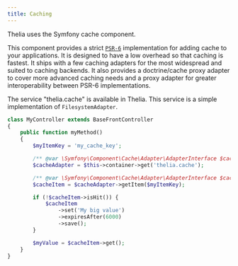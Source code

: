 ```yaml
---
title: Caching
---
```


Thelia uses the Symfony cache component.

This component provides a strict [`PSR-6`](http://www.php-fig.org/psr/psr-6/) implementation for adding cache to your applications. It is designed to have a low overhead so that caching is fastest. It ships with a few caching adapters for the most widespread and suited to caching backends. It also provides a doctrine/cache proxy adapter to cover more advanced caching needs and a proxy adapter for greater interoperability between PSR-6 implementations.

The service "thelia.cache" is available in Thelia. This service is a simple implementation of `FilesystemAdapter`.

```php
class MyController extends BaseFrontController
{
    public function myMethod()
    {
        $myItemKey = 'my_cache_key';

        /** @var \Symfony\Component\Cache\Adapter\AdapterInterface $cacheAdapter */
        $cacheAdapter = $this->container->get('thelia.cache');

        /** @var \Symfony\Component\Cache\Adapter\AdapterInterface $cacheItem */
        $cacheItem = $cacheAdapter->getItem($myItemKey);

        if (!$cacheItem->isHit()) {
            $cacheItem
                ->set('My big value')
                ->expiresAfter(6000)
                ->save();
        }

        $myValue = $cacheItem->get();
    }
}
```
